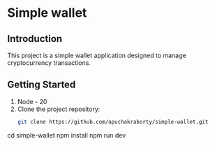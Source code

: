 # Simple wallet

## Introduction
This project is a simple wallet application designed to manage cryptocurrency transactions.

## Getting Started
1. Node - 20
2. Clone the project repository:
   ```bash
   git clone https://github.com/apuchakraborty/simple-wallet.git
   
cd simple-wallet
npm install
npm run dev
